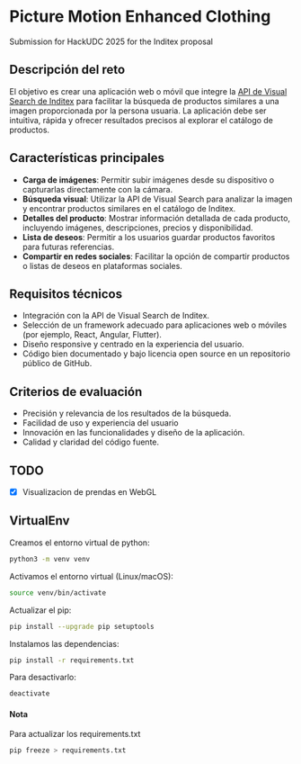 # Picture Motion Enhanced Clothing

Submission for HackUDC 2025 for the Inditex proposal

## Descripción del reto
El objetivo es crear una aplicación web o móvil que integre la [API de Visual Search de Inditex](https://developer.inditex.com/apimktplc/web/products/pubapimkt/protocols/REST/apis/visual-search/overview) para facilitar la búsqueda de productos similares a una imagen proporcionada por la persona usuaria. La aplicación debe ser intuitiva, rápida y ofrecer resultados precisos al explorar el catálogo de productos.

## Características principales
* **Carga de imágenes**: Permitir subir imágenes desde su dispositivo o capturarlas directamente con la cámara.
* **Búsqueda visual**: Utilizar la API de Visual Search para analizar la imagen y encontrar productos similares en el catálogo de Inditex.
* **Detalles del producto**: Mostrar información detallada de cada producto, incluyendo imágenes, descripciones, precios y disponibilidad.
* **Lista de deseos**: Permitir a los usuarios guardar productos favoritos para futuras referencias.
* **Compartir en redes sociales**: Facilitar la opción de compartir productos o listas de deseos en plataformas sociales.

## Requisitos técnicos
* Integración con la API de Visual Search de Inditex.
* Selección de un framework adecuado para aplicaciones web o móviles (por ejemplo, React, Angular, Flutter).
* Diseño responsive y centrado en la experiencia del usuario.
* Código bien documentado y bajo licencia open source en un repositorio público de GitHub.

## Criterios de evaluación
* Precisión y relevancia de los resultados de la búsqueda.
* Facilidad de uso y experiencia del usuario
* Innovación en las funcionalidades y diseño de la aplicación.
* Calidad y claridad del código fuente.

## TODO
- [x] Visualizacion de prendas en WebGL

## VirtualEnv

Creamos el entorno virtual de python:

```bash
python3 -m venv venv
```

Activamos el entorno virtual (Linux/macOS):

```bash
source venv/bin/activate
```

Actualizar el pip:

```bash
pip install --upgrade pip setuptools
```

Instalamos las dependencias:

```bash
pip install -r requirements.txt
```

Para desactivarlo:
```bash
deactivate
```

#### Nota

Para actualizar los requirements.txt

```bash
pip freeze > requirements.txt
```
